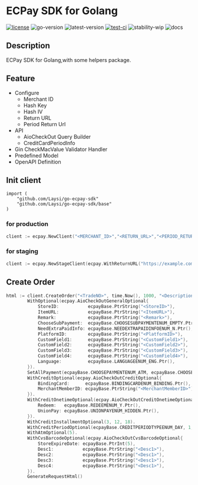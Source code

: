 # ECPay SDK for Golang
[![license](https://img.shields.io/github/license/Laysi/go-ecpay-sdk)](https://github.com/Laysi/go-ecpay-sdk/blob/master/LICENSE)
![go-version](https://img.shields.io/github/go-mod/go-version/Laysi/go-ecpay-sdk)
![latest-version](https://img.shields.io/github/v/tag/Laysi/go-ecpay-sdk?label=Latest%20Version)
[![test-ci](https://github.com/Laysi/go-ecpay-sdk/workflows/Test%20CI/badge.svg?branch=master&event=push)](https://github.com/Laysi/go-ecpay-sdk/actions?query=workflow%3A%22Test+CI%22)
![stability-wip](https://img.shields.io/badge/Stability-work_in_progress-lightgrey.svg)
![docs](https://img.shields.io/badge/Docs-outdated-red)

## Description
ECPay SDK for Golang,with some helpers package.

## Feature
- Configure
  - Merchant ID
  - Hash Key
  - Hash IV
  - Return URL
  - Period Return Url
- API
  - AioCheckOut Query Builder
  - CreditCardPeriodInfo
- Gin CheckMacValue Validator Handler
- Predefined Model
- OpenAPI Definition

## Init client
```
import (
	"github.com/Laysi/go-ecpay-sdk"
	"github.com/Laysi/go-ecpay-sdk/base"
)
```
### for production
```go
client := ecpay.NewClient("<MERCHANT_ID>","<RETURN_URL>","<PERIOD_RETURN_URL>","<HASH_KEY>","<HASH_IV>")
```
### for staging
```go
client := ecpay.NewStageClient(ecpay.WithReturnURL("https://example.com/path/to/ecpay/result"))
```
## Create Order

```go
html := client.CreateOrder("<TradeNO>", time.Now(), 1000, "<Description>", []string{"<ItemName1>", "<ItemName2>"}).
		WithOptional(ecpay.AioCheckOutGeneralOptional{
			StoreID:           ecpayBase.PtrString("<StoreID>"),
			ItemURL:           ecpayBase.PtrString("<ItemURL>"),
			Remark:            ecpayBase.PtrString("<Remark>"),
			ChooseSubPayment:  ecpayBase.CHOOSESUBPAYMENTENUM_EMPTY.Ptr(),
			NeedExtraPaidInfo: ecpayBase.NEEDEXTRAPAIDINFOENUM_N.Ptr(),
			PlatformID:        ecpayBase.PtrString("<PlatformID>"),
			CustomField1:      ecpayBase.PtrString("<CustomField1>"),
			CustomField2:      ecpayBase.PtrString("<CustomField2>"),
			CustomField3:      ecpayBase.PtrString("<CustomField3>"),
			CustomField4:      ecpayBase.PtrString("<CustomField4>"),
			Language:          ecpayBase.LANGUAGEENUM_ENG.Ptr(),
		}).
		SetAllPayment(ecpayBase.CHOOSEPAYMENTENUM_ATM, ecpayBase.CHOOSEPAYMENTENUM_CREDIT).
		WithCreditOptional(ecpay.AioCheckOutCreditOptional{
			BindingCard:      ecpayBase.BINDINGCARDENUM_BINDING.Ptr(),
			MerchantMemberID: ecpayBase.PtrString("<MerchantMemberID>"),
		}).
		WithCreditOnetimeOptional(ecpay.AioCheckOutCreditOnetimeOptional{
			Redeem:   ecpayBase.REDEEMENUM_Y.Ptr(),
			UnionPay: ecpayBase.UNIONPAYENUM_HIDDEN.Ptr(),
		}).
		WithCreditInstallmentOptional(3, 12, 18).
		WithCreditPeriodOptional(ecpayBase.CREDITPERIODTYPEENUM_DAY, 1, 0).
		WithAtmOptional(5).
		WithCvsBarcodeOptional(ecpay.AioCheckOutCvsBarcodeOptional{
			StoreExpireDate: ecpayBase.PtrInt(5),
			Desc1:           ecpayBase.PtrString("<Desc1>"),
			Desc2:           ecpayBase.PtrString("<Desc1>"),
			Desc3:           ecpayBase.PtrString("<Desc1>"),
			Desc4:           ecpayBase.PtrString("<Desc1>"),
		}).
		GenerateRequestHtml()
```
